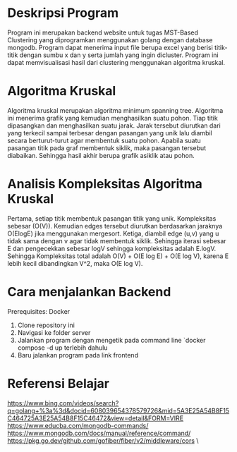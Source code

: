 # Deskripsi Program

Program ini merupakan backend website untuk tugas MST-Based Clustering yang diprogramkan menggunakan golang dengan database mongodb. Program dapat menerima input file berupa excel yang berisi titik-titik dengan sumbu x dan y serta jumlah yang ingin dicluster.  Program ini dapat memvisualisasi hasil dari clustering menggunakan algoritma kruskal.

# Algoritma Kruskal
Algoritma kruskal merupakan algoritma minimum spanning tree. Algoritma ini menerima grafik yang kemudian menghasilkan suatu pohon. Tiap  titik dipasangkan dan menghasilkan suatu jarak. Jarak tersebut diurutkan dari yang terkecil sampai terbesar dengan pasangan yang unik lalu diambil secara berturut-turut agar membentuk suatu pohon. Apabila suatu pasangan titik pada graf membentuk siklik, maka pasangan tersebut diabaikan. Sehingga hasil akhir berupa grafik asiklik atau pohon.


# Analisis Kompleksitas Algoritma Kruskal
Pertama, setiap titik membentuk pasangan titik yang unik. Kompleksitas sebesar (O(V)). Kemudian edges tersebut diurutkan berdasarkan jaraknya O(ElogE) jika menggunakan mergesort. Ketiga, diambil edge (u,v) yang u tidak sama dengan v agar tidak membentuk siklik. Sehingga iterasi sebesar E dan pengecekkan sebesar logV sehingga kompleksitas adalah E.logV. Sehingga Kompleksitas total adalah O(V) + O(E log E) + O(E log V), karena E lebih kecil dibandingkan V^2, maka O(E log V).

# Cara menjalankan Backend
Prerequisites: Docker
1. Clone repository ini
2. Navigasi ke folder server
3. Jalankan program dengan mengetik pada command line `docker compose -d up terlebih dahulu
4. Baru jalankan program pada link frontend

# Referensi Belajar
https://www.bing.com/videos/search?q=golang+%3a%3d&docid=608039654378579726&mid=5A3E25A54B8F15C464725A3E25A54B8F15C46472&view=detail&FORM=VIRE \
https://www.educba.com/mongodb-commands/ \
https://www.mongodb.com/docs/manual/reference/command/ \
https://pkg.go.dev/github.com/gofiber/fiber/v2/middleware/cors \
